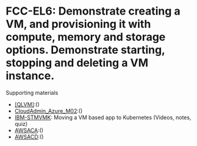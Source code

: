# FCC-EL6: Demonstrate creating a VM, and provisioning it with compute, memory and storage options. Demonstrate starting, stopping and deleting a VM instance. 

Supporting materials

* [[QLVM]]():()
* [CloudAdmin_Azure_M02]():()
* [IBM-STMVMK](../../../Materials/IBM-STMVMK.md): Moving a VM based app to Kubernetes (Videos, notes, quiz)
* [AWSACA]():()
* [AWSACD]():()

											
